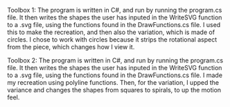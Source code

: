 Toolbox 1: The program is written in C#, and run by running the program.cs file. It then writes the shapes the user has inputed in the WriteSVG function to a .svg file, using the functions found in the DrawFunctions.cs file. I used this to make the recreation, and then also the variation, which is made of circles. I chose to work with circles because it strips the rotational aspect from the piece, which changes how I view it.

Toolbox 2: The program is written in C#, and run by running the program.cs file. It then writes the shapes the user has inputed in the WriteSVG function to a .svg file, using the functions found in the DrawFunctions.cs file. I made my recreation using polyline functions. Then, for the variation, I upped the variance and changes the shapes from squares to spirals, to up the motion feel.